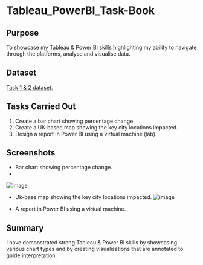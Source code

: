 # Tableau_PowerBI_Task-Book

## Purpose
To showcase my Tableau & Power BI skills highlighting my ability to navigate through the platforms, analyse and visualise data.

## Dataset

<a href="https://github.com/JJAnalytics/Tableau_PowerBI_Task-Book/blob/main/EMSI_JobChange_UK.xlsx">Task 1 & 2 dataset.</a>

## Tasks Carried Out

1.	Create a bar chart showing percentage change.
2.	Create a UK-based map showing the key city locations impacted. 
3.	Design a report in Power BI using a virtual machine (lab).

## Screenshots

- Bar chart showing percentage change.
- 
![image](https://github.com/user-attachments/assets/04d704ee-e874-4836-a5cb-478e88ad6a4a)

- Uk-base map showing the key city locations impacted.
![image](https://github.com/user-attachments/assets/a64619af-a188-40b0-9527-2aec743e01ab)

- A report in Power BI using a virtual machine.




## Summary
I have demonstrated strong Tableau & Power Bi skills by showcasing various chart types and by creating visualisations that are annotated to guide interpretation.

